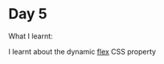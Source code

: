 # Day 5
What I learnt:

I learnt about the dynamic [flex](https://developer.mozilla.org/en-US/docs/Web/CSS/flex) CSS property